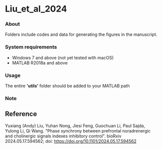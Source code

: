 # Liu_et_al_2024
### About
Folders include codes and data for generating the figures in the manuscript.
### System requirements
- Windows 7 and above (not yet tested with macOS)
- MATLAB R2018a and above
### Usage
The entire **'utils'** folder should be added to your MATLAB path
### Note

## Reference
Yuxiang (Andy) Liu, Yuhan Nong, Jiesi Feng, Guochuan Li, Paul Sajda, Yulong Li, Qi Wang. "Phase synchrony between prefrontal noradrenergic and cholinergic signals indexes inhibitory control". bioRxiv 2024.05.17.594562; doi: https://doi.org/10.1101/2024.05.17.594562

